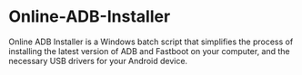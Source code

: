 # Online-ADB-Installer
Online ADB Installer is a Windows batch script that simplifies the process of installing the latest version of ADB and Fastboot on your computer, and the necessary USB drivers for your Android device.
